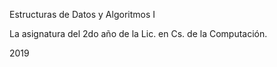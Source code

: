 Estructuras de Datos y Algoritmos I

La asignatura del 2do año de la Lic. en Cs. de la Computación.

2019

